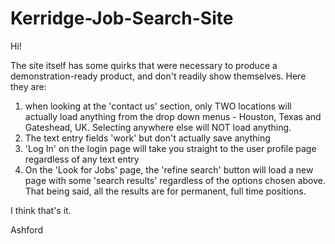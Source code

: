# Kerridge-Job-Search-Site


Hi!

The site itself has some quirks that were necessary to produce a demonstration-ready product, and don't readily show themselves. Here they are:

1) when looking at the 'contact us' section, only TWO locations will actually load anything from the drop down menus - Houston, Texas and Gateshead, UK. Selecting anywhere else will NOT load anything.
2) The text entry fields 'work' but don't actually save anything
3) 'Log In' on the login page will take you straight to the user profile page regardless of any text entry
4) On the 'Look for Jobs' page, the 'refine search' button will load a new page with some 'search results' regardless of the options chosen above. That being said, all the results are for permanent, full time positions.

I think that's it.

Ashford